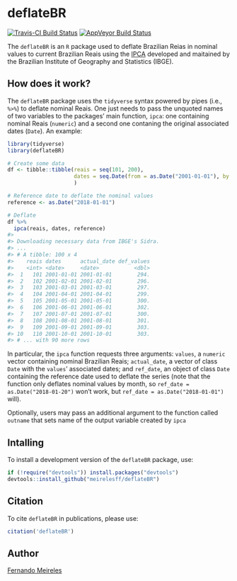 <!-- README.md is generated from README.Rmd. Please edit that file -->
deflateBR
=========

[![Travis-CI Build
Status](https://travis-ci.org/meirelesff/deflateBR.svg?branch=master)](https://travis-ci.org/meirelesff/deflateBR)
[![AppVeyor Build
Status](https://ci.appveyor.com/api/projects/status/github/meirelesff/deflateBR?branch=master&svg=true)](https://ci.appveyor.com/project/meirelesff/deflateBR)

The `deflateBR` is an `R` package used to deflate Brazilian Reias in
nominal values to current Brazilian Reais using the
[IPCA](https://pt.wikipedia.org/wiki/%C3%8Dndices_de_infla%C3%A7%C3%A3o_do_Brasil)
developed and maitained by the Brazilian Institute of Geography and
Statistics (IBGE).

How does it work?
-----------------

The `deflateBR` package uses the `tidyverse` syntax powered by pipes
(i.e., `%>%`) to deflate nominal Reais. One just needs to pass the
unquoted names of two variables to the packages’ main function, `ipca`:
one containing nominal Reais (`numeric`) and a second one contaning the
original associated dates (`Date`). An example:

``` r
library(tidyverse)
library(deflateBR)

# Create some data
df <- tibble::tibble(reais = seq(101, 200),
                     dates = seq.Date(from = as.Date("2001-01-01"), by = "month", length.out = 100)
                     )

# Reference date to deflate the nominal values
reference <- as.Date("2018-01-01")

# Deflate
df %>%
  ipca(reais, dates, reference)
#> 
#> Downloading necessary data from IBGE's Sidra.
#> ...
#> # A tibble: 100 x 4
#>    reais dates      actual_date def_values
#>    <int> <date>     <date>           <dbl>
#>  1   101 2001-01-01 2001-01-01        294.
#>  2   102 2001-02-01 2001-02-01        296.
#>  3   103 2001-03-01 2001-03-01        297.
#>  4   104 2001-04-01 2001-04-01        299.
#>  5   105 2001-05-01 2001-05-01        300.
#>  6   106 2001-06-01 2001-06-01        302.
#>  7   107 2001-07-01 2001-07-01        300.
#>  8   108 2001-08-01 2001-08-01        301.
#>  9   109 2001-09-01 2001-09-01        303.
#> 10   110 2001-10-01 2001-10-01        303.
#> # ... with 90 more rows
```

In particular, the `ipca` function requests three arguments: `values`, a
`numeric` vector containing nominal Brazilian Reais; `actual_date`, a
vector of class `Date` with the `values`’ associated dates; and
`ref_date`, an object of class `Date` containing the reference date used
to deflate the series (note that the function only deflates nominal
values by month, so `ref_date = as.Date("2018-01-20")` won’t work, but
`ref_date = as.Date("2018-01-01")` will).

Optionally, users may pass an additional argument to the function called
`outname` that sets name of the output variable created by `ipca`

Intalling
---------

To install a development version of the `deflateBR` package, use:

``` r
if (!require("devtools")) install.packages("devtools")
devtools::install_github("meirelesff/deflateBR")
```

Citation
--------

To cite `deflateBR` in publications, please use:

``` r
citation('deflateBR')
```

Author
------

[Fernando Meireles](http://fmeireles.com)
